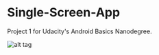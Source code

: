 # Single-Screen-App
Project 1 for Udacity's Android Basics Nanodegree.

![alt tag](https://image.ibb.co/cnxUUH/Screenshot_1524856150.png "Single Screen App Screenshot")
